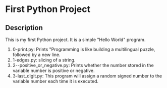 # First Python Project
## Description
This is my first Python project. It is a simple "Hello World" program.
1. 0-print.py: Prints "Programming is like building a multilingual puzzle, followed by a new line.
2. 1-edges.py: slicing of a string.
3. 2--positive_or_negative.py: Prints whether the number stored in the variable number is positive or negative.
4. 3-last_digit.py: This program will assign a random signed number to the variable number each time it is executed.